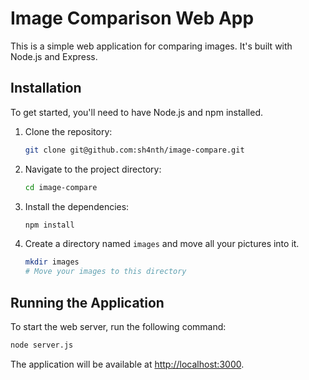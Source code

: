 # Image Comparison Web App

This is a simple web application for comparing images. It's built with Node.js and Express.

## Installation

To get started, you'll need to have Node.js and npm installed.

1.  Clone the repository:
    ```bash
    git clone git@github.com:sh4nth/image-compare.git
    ```
1.  Navigate to the project directory:
    ```bash
    cd image-compare
    ```
1.  Install the dependencies:
    ```bash
    npm install
    ```
1.  Create a directory named `images` and move all your pictures into it. 
    ``` bash
    mkdir images
    # Move your images to this directory
    ```

## Running the Application

To start the web server, run the following command:

```bash
node server.js
```

The application will be available at [http://localhost:3000](http://localhost:3000).
